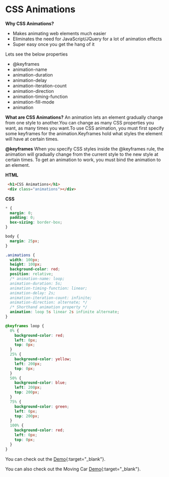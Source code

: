 # CSS Animations

**Why CSS Animations?**
- Makes animating web elements much easier
- Eliminates the need for JavaScript/JQuery for a lot of animation effects
- Super easy once you get the hang of it

Lets see the below properties
- @keyframes
- animation-name
- animation-duration
- animation-delay
- animation-iteration-count
- animation-direction
- animation-timing-function
- animation-fill-mode
- animation


**What are CSS Animations?**
An animation lets an element gradually change from one style to another.You can change as many CSS properties you want, as many times you want.To use CSS animation, you must first specify some keyframes for the animation.Keyframes hold what styles the element will have at certain times.

**@keyframes**
When you specify CSS styles inside the @keyframes rule, the animation will gradually change from the current style to the new style at certain times.
To get an animation to work, you must bind the animation to an element.


**HTML**

```HTML
 <h1>CSS Animations</h1>
 <div class="animations"></div>
```

**CSS**

```CSS
* {
  margin: 0;
  padding: 0;
  box-sizing: border-box;
}

body {
  margin: 25px;
}

.animations {
  width: 100px;
  height: 100px;
  background-color: red;
  position: relative;
  /* animation-name: loop;
  animation-duration: 5s;
  animation-timing-function: linear;
  animation-delay: 2s;
  animation-iteration-count: infinite;
  animation-direction: alternate; */
  /* Shorthand animation property */
  animation: loop 5s linear 2s infinite alternate;
}

@keyframes loop {
  0% {
    background-color: red;
    left: 0px;
    top: 0px;
  }
  25% {
    background-color: yellow;
    left: 200px;
    top: 0px;
  }
  50% {
    background-color: blue;
    left: 200px;
    top: 200px;
  }
  75% {
    background-color: green;
    left: 0px;
    top: 200px;
  }
  100% {
    background-color: red;
    left: 0px;
    top: 0px;
  }
}

```

You can check out the [Demo](https://praveenorugantitech.github.io/praveenorugantitech-css/19_Animations/Demo){:target="_blank"}.

You can also check out the Moving Car [Demo](https://praveenorugantitech.github.io/praveenorugantitech-css/19_Animations/Demo/Moving_Car.html){:target="_blank"}.




